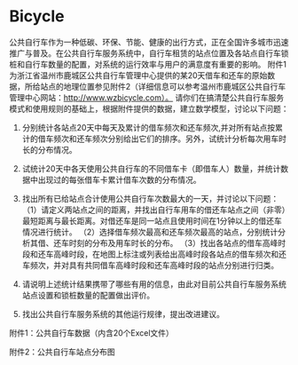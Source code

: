 Bicycle
=======

公共自行车作为一种低碳、环保、节能、健康的出行方式，正在全国许多城市迅速推广与普及。在公共自行车服务系统中，自行车租赁的站点位置及各站点自行车锁桩和自行车数量的配置，对系统的运行效率与用户的满意度有重要的影响。
附件1为浙江省温州市鹿城区公共自行车管理中心提供的某20天借车和还车的原始数据，所给站点的地理位置参见附件2（详细信息可以参考温州市鹿城区公共自行车管理中心网站：http://www.wzbicycle.com）。
请你们在搞清楚公共自行车服务模式和使用规则的基础上，根据附件提供的数据，建立数学模型，讨论以下问题：



1. 分别统计各站点20天中每天及累计的借车频次和还车频次,并对所有站点按累计的借车频次和还车频次分别给出它们的排序。另外，试统计分析每次用车时长的分布情况。

2. 试统计20天中各天使用公共自行车的不同借车卡（即借车人）数量，并统计数据中出现过的每张借车卡累计借车次数的分布情况。

3. 找出所有已给站点合计使用公共自行车次数最大的一天，并讨论以下问题：
（1）请定义两站点之间的距离，并找出自行车用车的借还车站点之间（非零）最短距离与最长距离。对借还车是同一站点且使用时间在1分钟以上的借还车情况进行统计。
（2）选择借车频次最高和还车频次最高的站点，分别统计分析其借、还车时刻的分布及用车时长的分布。
（3）找出各站点的借车高峰时段和还车高峰时段，在地图上标注或列表给出高峰时段各站点的借车频次和还车频次，并对具有共同借车高峰时段和还车高峰时段的站点分别进行归类。

4. 请说明上述统计结果携带了哪些有用的信息，由此对目前公共自行车服务系统站点设置和锁桩数量的配置做出评价。

5. 找出公共自行车服务系统的其他运行规律，提出改进建议。

附件1：公共自行车数据（内含20个Excel文件）

附件2：公共自行车站点分布图
